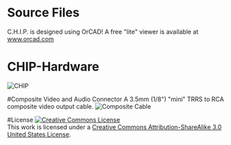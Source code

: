 # Source Files
C.H.I.P. is designed using OrCAD! A free "lite" viewer is available at <a href="http://www.orcad.com/">www.orcad.com</a>

# CHIP-Hardware
![CHIP](https://raw.githubusercontent.com/NextThingCo/CHIP-Hardware/master/ALPHA-CHIP[v0_21]/ALPHA%20CHIP%20v0_21%20PINOUT.png)

#Composite Video and Audio Connector
A 3.5mm (1/8") "mini" TRRS to RCA composite video output cable.
![Composite Cable](https://raw.githubusercontent.com/NextThingCo/CHIP-Hardware/master/ALPHA-CHIP[v0_21]/trrs_annotated.png)

#License
<a rel="license" href="http://creativecommons.org/licenses/by-sa/3.0/us/"><img alt="Creative Commons License" style="border-width:0" src="https://i.creativecommons.org/l/by-sa/3.0/us/88x31.png" /></a><br />This work is licensed under a <a rel="license" href="http://creativecommons.org/licenses/by-sa/3.0/us/">Creative Commons Attribution-ShareAlike 3.0 United States License</a>.
